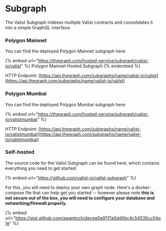 # Subgraph

The Valist Subgraph indexes multiple Valist contracts and consolidates it into a simple GraphQL interface.

### Polygon Mainnet

You can find the deployed Polygon Mainnet subgraph here:

{% embed url="https://thegraph.com/hosted-service/subgraph/valist-io/valist" %}
Polygon Mainnet Hosted Subgraph
{% endembed %}

HTTP Endpoint: [https://api.thegraph.com/subgraphs/name/valist-io/valist](https://api.thegraph.com/subgraphs/name/valist-io/valist)

### Polygon Mumbai

You can find the deployed Polygon Mumbai subgraph here:

{% embed url="https://thegraph.com/hosted-service/subgraph/valist-io/valistmumbai" %}

HTTP Endpoint: [https://api.thegraph.com/subgraphs/name/valist-io/valistmumbai](https://api.thegraph.com/subgraphs/name/valist-io/valistmumbai)

### Self-hosted

The source code for the Valist Subgraph can be found here, which contains everything you need to get started:

{% embed url="https://github.com/valist-io/valist-subgraph" %}

For this, you will need to deploy your own graph node. Here's a docker-compose file that can help get you started -- however please note **this is not secure out of the box, you will need to configure your database and networking/firewall properly.**

{% embed url="https://gist.github.com/awantoch/decee0e9117a0dd0bc4c54535cc04e1e" %}
